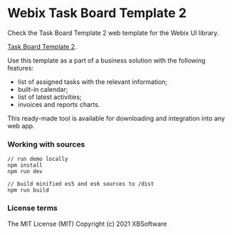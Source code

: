 Webix Task Board Template 2
============

Check the Task Board Template 2 web template for the Webix UI library.

[Task Board Template 2](https://webix-hub.github.io/task-board-template-2/dist/es5/index.html).

Use this template as a part of a business solution with the following features:

- list of assigned tasks with the relevant information;
- built-in calendar;
- list of latest activities;
- invoices and reports charts.

This ready-made tool is available for downloading and integration into any web app.

### Working with sources

```
// run demo locally
npm install
npm run dev

// build minified es5 and es6 sources to /dist
npm run build
```

### License terms

The MIT License (MIT)
Copyright (c) 2021 XBSoftware